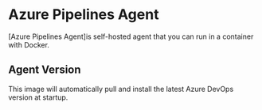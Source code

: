 # Azure Pipelines Agent
[Azure Pipelines Agent]is self-hosted agent that you can run in a container with Docker.

## Agent Version

This image will automatically pull and install the latest Azure DevOps version at startup.
